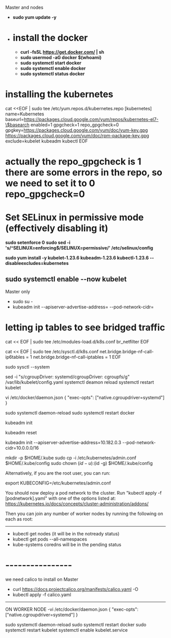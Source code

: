Master and nodes
- **sudo yum update -y**
- # install the docker
    - **curl -fsSL https://get.docker.com/ | sh**
    - **sudo usermod -aG docker $(whoami)**
    - **sudo systemctl start docker**
    - **sudo systemctl enable docker**
    - **sudo systemctl status docker**
# installing the kubernetes

cat <<EOF | sudo tee /etc/yum.repos.d/kubernetes.repo
[kubernetes]
name=Kubernetes
baseurl=https://packages.cloud.google.com/yum/repos/kubernetes-el7-\$basearch
enabled=1
gpgcheck=1
repo_gpgcheck=0
gpgkey=https://packages.cloud.google.com/yum/doc/yum-key.gpg https://packages.cloud.google.com/yum/doc/rpm-package-key.gpg
exclude=kubelet kubeadm kubectl
EOF

# actually the repo_gpgcheck is 1 there are some errors in the repo, so we need to set it to 0 repo_gpgcheck=0

# Set SELinux in permissive mode (effectively disabling it)
**sudo setenforce 0**
**sudo sed -i 's/^SELINUX=enforcing$/SELINUX=permissive/' /etc/selinux/config**

**sudo yum install -y kubelet-1.23.6 kubeadm-1.23.6 kubectl-1.23.6 --disableexcludes=kubernetes**

**sudo systemctl enable --now kubelet**
-------------------------------------------
Master only
- sudo su -
- kubeadm init --apiserver-advertise-address=<private-ip> --pod-network-cidr=<cidr>



# letting ip tables to see bridged traffic
cat << EOF | sudo tee /etc/modules-load.d/k8s.conf
br_netfilter
EOF

cat << EOF | sudo tee /etc/sysctl.d/k8s.conf
net.bridge.bridge-nf-call-ip6tables = 1
net.bridge.bridge-nf-call-iptables = 1
EOF

sudo sysctl --system

sed -i "s/cgroupDriver: systemd/cgroupDriver: cgroupfs/g" /var/lib/kubelet/config.yaml
systemctl deamon reload
systemctl restart kubelet

vi /etc/docker/daemon.json
{
  "exec-opts": ["native.cgroupdriver=systemd"]
}

sudo systemctl daemon-reload
sudo systemctl restart docker


kubeadm init

kubeadm reset

kubeadm init --apiserver-advertise-address=10.182.0.3 --pod-network-cidr=10.0.0.0/16


 mkdir -p $HOME/.kube
  sudo cp -i /etc/kubernetes/admin.conf $HOME/.kube/config
  sudo chown $(id -u):$(id -g) $HOME/.kube/config

Alternatively, if you are the root user, you can run:

  export KUBECONFIG=/etc/kubernetes/admin.conf

You should now deploy a pod network to the cluster.
Run "kubectl apply -f [podnetwork].yaml" with one of the options listed at:
  https://kubernetes.io/docs/concepts/cluster-administration/addons/

Then you can join any number of worker nodes by running the following on each as root:



------------------
- kubectl get nodes (it will be in the notready status)
- kubectl get pods --all-namespaces
- kube-systems coredns will be in the pending status
# ----------------
we need calico to install on Master
- curl https://docs.projectcalico.org/manifests/calico.yaml -O
- kubectl apply -f calico.yaml

-------------------------------------------------
ON WORKER NODE
-vi /etc/docker/daemon.json
{
  "exec-opts": ["native.cgroupdriver=systemd"]
}

sudo systemctl daemon-reload
sudo systemctl restart docker
sudo systemctl restart kubelet
systemctl enable kubelet.service

